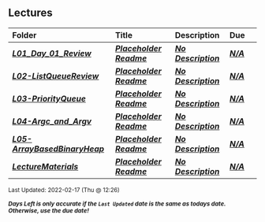 ## Lectures

| Folder | Title | Description | Due |  |
|:------|:------|:------|:------|:-----:|
| ***<a href="https://github.com/rugbyprof/3013-Algorithms/tree/master/Lectures/L01_Day_01_Review">L01_Day_01_Review</a>*** | ***<a href="https://github.com/rugbyprof/3013-Algorithms/tree/master/Lectures/L01_Day_01_Review"> Placeholder Readme </a>*** | ***<a href="https://github.com/rugbyprof/3013-Algorithms/tree/master/Lectures/L01_Day_01_Review"> No Description</a>*** | ***<a href="https://github.com/rugbyprof/3013-Algorithms/tree/master/Lectures/L01_Day_01_Review">N/A</a>*** |  |
| ***<a href="https://github.com/rugbyprof/3013-Algorithms/tree/master/Lectures/L02-ListQueueReview">L02-ListQueueReview</a>*** | ***<a href="https://github.com/rugbyprof/3013-Algorithms/tree/master/Lectures/L02-ListQueueReview"> Placeholder Readme </a>*** | ***<a href="https://github.com/rugbyprof/3013-Algorithms/tree/master/Lectures/L02-ListQueueReview"> No Description</a>*** | ***<a href="https://github.com/rugbyprof/3013-Algorithms/tree/master/Lectures/L02-ListQueueReview">N/A</a>*** |  |
| ***<a href="https://github.com/rugbyprof/3013-Algorithms/tree/master/Lectures/L03-PriorityQueue">L03-PriorityQueue</a>*** | ***<a href="https://github.com/rugbyprof/3013-Algorithms/tree/master/Lectures/L03-PriorityQueue"> Placeholder Readme </a>*** | ***<a href="https://github.com/rugbyprof/3013-Algorithms/tree/master/Lectures/L03-PriorityQueue"> No Description</a>*** | ***<a href="https://github.com/rugbyprof/3013-Algorithms/tree/master/Lectures/L03-PriorityQueue">N/A</a>*** |  |
| ***<a href="https://github.com/rugbyprof/3013-Algorithms/tree/master/Lectures/L04-Argc_and_Argv">L04-Argc_and_Argv</a>*** | ***<a href="https://github.com/rugbyprof/3013-Algorithms/tree/master/Lectures/L04-Argc_and_Argv"> Placeholder Readme </a>*** | ***<a href="https://github.com/rugbyprof/3013-Algorithms/tree/master/Lectures/L04-Argc_and_Argv"> No Description</a>*** | ***<a href="https://github.com/rugbyprof/3013-Algorithms/tree/master/Lectures/L04-Argc_and_Argv">N/A</a>*** |  |
| ***<a href="https://github.com/rugbyprof/3013-Algorithms/tree/master/Lectures/L05-ArrayBasedBinaryHeap">L05-ArrayBasedBinaryHeap</a>*** | ***<a href="https://github.com/rugbyprof/3013-Algorithms/tree/master/Lectures/L05-ArrayBasedBinaryHeap"> Placeholder Readme </a>*** | ***<a href="https://github.com/rugbyprof/3013-Algorithms/tree/master/Lectures/L05-ArrayBasedBinaryHeap"> No Description</a>*** | ***<a href="https://github.com/rugbyprof/3013-Algorithms/tree/master/Lectures/L05-ArrayBasedBinaryHeap">N/A</a>*** |  |
| ***<a href="https://github.com/rugbyprof/3013-Algorithms/tree/master/Lectures/LectureMaterials">LectureMaterials</a>*** | ***<a href="https://github.com/rugbyprof/3013-Algorithms/tree/master/Lectures/LectureMaterials"> Placeholder Readme </a>*** | ***<a href="https://github.com/rugbyprof/3013-Algorithms/tree/master/Lectures/LectureMaterials"> No Description</a>*** | ***<a href="https://github.com/rugbyprof/3013-Algorithms/tree/master/Lectures/LectureMaterials">N/A</a>*** |  |

<sup>Last Updated: 2022-02-17 (Thu @ 12:26)</sup> 

<sup>***Days Left is only accurate if the `Last Updated` date is the same as todays date. Otherwise, use the due date!***</sup> 